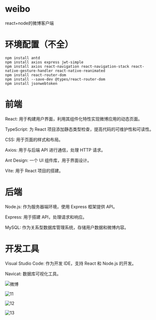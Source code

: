 # weibo
react+node的微博客户端

# 环境配置（不全）

```
npm install antd
npm install axios express jwt-simple
npm install axios react-navigation react-navigation-stack react-native-gesture-handler react-native-reanimated
npm install react-router-dom
npm install --save-dev @types/react-router-dom
npm install jsonwebtoken
```

# 前端
React: 用于构建用户界面，利用其组件化特性实现微博应用的动态页面。

TypeScript: 为 React 项目添加静态类型检查，提高代码的可维护性和可读性。

CSS: 用于页面的样式和布局。

Axios: 用于与后端 API 进行通信，处理 HTTP 请求。

Ant Design: 一个 UI 组件库，用于界面设计。

Vite: 用于 React 项目的搭建。

# 后端
Node.js: 作为服务器端环境，使用 Express 框架提供 API。

Express: 用于搭建 API，处理请求和响应。

MySQL: 作为关系型数据库管理系统，存储用户数据和微博内容。

# 开发工具
Visual Studio Code: 作为开发 IDE，支持 React 和 Node.js 的开发。

Navicat: 数据库可视化工具。

![微博](https://github.com/user-attachments/assets/0993acb2-fee6-4f1f-a955-db865bc6c5b8)

![11](https://github.com/user-attachments/assets/d8d3dfca-488b-4e1c-9242-5de430167c20)

![12](https://github.com/user-attachments/assets/7c0067ed-a567-4ed3-856d-2a18f5d6c249)

![13](https://github.com/user-attachments/assets/d0ce9ec9-5ed0-4db7-b840-b3608325d68a)

